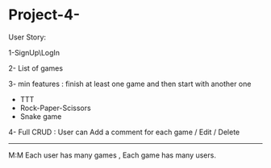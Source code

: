 # Project-4-
User Story:

1-SignUp\LogIn

2- List of games 

3- min features : finish at least one game and then start with another one  
* TTT
* Rock-Paper-Scissors
* Snake game 

4- Full CRUD : User can Add a comment for each game / Edit / Delete


-------------------------------------------------------------------------------------------
M:M 
Each user has many games , Each game has many users.
